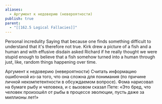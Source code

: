 ```yaml
---
aliases:
  - Аргумент к недоверию (невероятности)
publish: true
parent:
  - "[[162.5 Logical Fallacies]]"
---
```

Personal incredulity
Saying that because one finds something difficult to understand that it's therefore not true.
Kirk drew a picture of a fish and a human and with effusive disdain asked Richard if he really thought we were stupid enough to believe that a fish somehow turned into a human through just, like, random things happening over time.

Аргумент к недоверию (невероятности)
Считать информацию ошибочной из-за того, что она сложна для понимания (по причине личной некомпетентности в обсуждаемом вопросе).
Фома нарисовал на бумаге рыбу и человека, и с вызовом сказал Пете: «Это бред, что человек произошёл от рыбы в процессе эволюции, пусть даже за миллионы лет!»